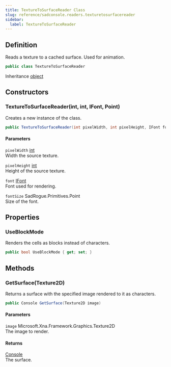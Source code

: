 ```yaml
---
title: TextureToSurfaceReader Class
slug: reference/sadconsole.readers.texturetosurfacereader
sidebar:
  label: TextureToSurfaceReader
---
```

## Definition

Reads a texture to a cached surface. Used for animation.

```csharp title="C#"
public class TextureToSurfaceReader
```

Inheritance [object](https://learn.microsoft.com/dotnet/api/system.object/)

## Constructors

### TextureToSurfaceReader(int, int, IFont, Point)

Creates a new instance of the class.

```csharp title="C#"
public TextureToSurfaceReader(int pixelWidth, int pixelHeight, IFont font, Point fontSize)
```

#### Parameters

`pixelWidth` [int](https://learn.microsoft.com/dotnet/api/system.int32/)  
Width the source texture.

`pixelHeight` [int](https://learn.microsoft.com/dotnet/api/system.int32/)  
Height of the source texture.

`font` [IFont](../sadconsole.ifont/)  
Font used for rendering.

`fontSize` SadRogue.Primitives.Point  
Size of the font.


## Properties

### UseBlockMode

Renders the cells as blocks instead of characters.

```csharp title="C#"
public bool UseBlockMode { get; set; }
```

## Methods

### GetSurface(Texture2D)

Returns a surface with the specified image rendered to it as characters.

```csharp title="C#"
public Console GetSurface(Texture2D image)
```

#### Parameters

`image` Microsoft.Xna.Framework.Graphics.Texture2D  
The image to render.

#### Returns

[Console](../sadconsole.console/)  
The surface.